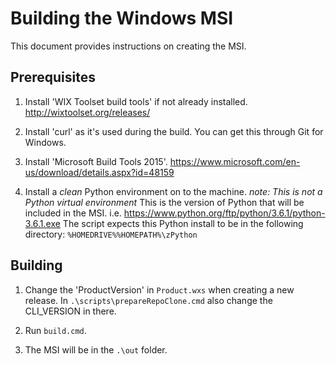 Building the Windows MSI
========================

This document provides instructions on creating the MSI.

Prerequisites
-------------

1. Install 'WIX Toolset build tools' if not already installed.
    http://wixtoolset.org/releases/

2. Install 'curl' as it's used during the build.
    You can get this through Git for Windows.

3. Install 'Microsoft Build Tools 2015'.
    https://www.microsoft.com/en-us/download/details.aspx?id=48159

4. Install a *clean* Python environment on to the machine.
    *note: This is not a Python virtual environment*
    This is the version of Python that will be included in the MSI.
    i.e. https://www.python.org/ftp/python/3.6.1/python-3.6.1.exe
    The script expects this Python install to be in the following directory:
        `%HOMEDRIVE%%HOMEPATH%\zPython`

Building
--------

1. Change the 'ProductVersion' in `Product.wxs` when creating a new release.
    In `.\scripts\prepareRepoClone.cmd` also change the CLI_VERSION in there.

2. Run `build.cmd`.

3. The MSI will be in the `.\out` folder.
